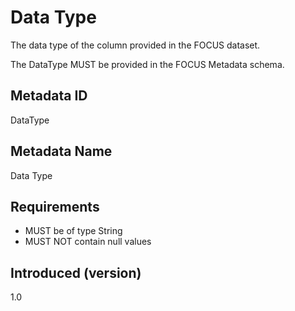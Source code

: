 # Data Type

The data type of the column provided in the FOCUS dataset.

The DataType MUST be provided in the FOCUS Metadata schema.

## Metadata ID

DataType

## Metadata Name

Data Type

## Requirements
- MUST be of type String
- MUST NOT contain null values

## Introduced (version)

1.0
